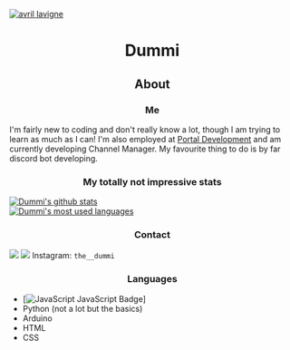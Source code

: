 [![avril lavigne](https://www.morecore.de/wp-content/uploads/avril-lavigne-love-sux-cover-artwork-01-2022.jpg)](https://www.google.com/url?sa=i&url=https%3A%2F%2Fwww.morecore.de%2Fnews%2Favril-lavigne-kuendigt-neues-album-love-sux-an-neue-single-mit-blackbear%2F&psig=AOvVaw0SrU65Xnc2swLwxXlcrnGa&ust=1642983587670000&source=images&cd=vfe&ved=0CAsQjRxqFwoTCLiyz_3MxvUCFQAAAAAdAAAAABAO "Avril Lavigne")

# <p align="center">Dummi</p>

## <p align="center">About</p>
### <p align="center">Me</p>
 I'm fairly new to coding and don't really know a lot, though I am trying to learn as much as I can! I'm also employed at [Portal Development](https://discord.gg/GPvsMz4YVb) and am currently developing Channel Manager. My favourite thing to do is by far discord bot developing.

### <p align="center">My totally not impressive stats</p>
[![Dummi's github stats](https://github-readme-stats.vercel.app/api?username=TheDummi&show_icons=true&theme=synthwave)](https://github.com/TheDummi/github-readme-stats)<br>
[![Dummi's most used languages](https://github-readme-stats.vercel.app/api/top-langs/?username=TheDummi&langs_count=5&theme=synthwave)](https://github-readme-stats.vercel.app/api/top-langs/github-readme-stats)
### <p align="center">Contact</p>
 [![](https://img.shields.io/discord/689260593080696833?color=red&label=Comdummity&logo=discord)](https://img.shields.io/discord/689260593080696833?color=red&label=Comdummity&logo=discord) 
 [![](https://img.shields.io/badge/Discord-Dummi%233085-red)](https://img.shields.io/badge/Discord-Dummi%233085-red) 
 Instagram: `the__dummi`  
 
### <p align="center">Languages</p>
  - [![JavaScript JavaScript Badge](https://google.com)]<br>
  - Python (not a lot but the basics)<br>
  - Arduino<br>
  - HTML<br>
  - CSS<br>
